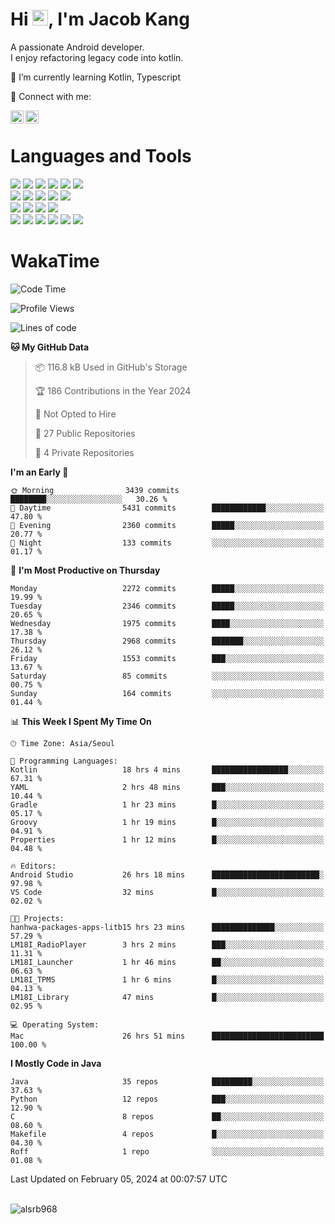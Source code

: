 # Hi <img src="https://media.giphy.com/media/hvRJCLFzcasrR4ia7z/giphy.gif" width="25px">, I'm Jacob Kang
A passionate Android developer.
</br>
I enjoy refactoring legacy code into kotlin.

🌱 I’m currently learning Kotlin, Typescript

🤝 Connect with me:

<a href="https://www.linkedin.com/in/minkyu-kang-b7477b1b2/"><img align="left" src="https://raw.githubusercontent.com/yushi1007/yushi1007/main/images/linkedin.svg" alt="Minkyu Kang | LinkedIn" width="21px"/></a>
<a href="https://www.instagram.com/_jacob_kang/"><img align="left" src="https://raw.githubusercontent.com/yushi1007/yushi1007/main/images/instagram.svg" alt="Jacob Kang | Instagram" width="21px"/></a>

</br>

# Languages and Tools

<div align="left">
<img src="https://img.shields.io/badge/java-007396?logo=java&logoColor=white"/>
<img src="https://img.shields.io/badge/kotlin-7F52FF?logo=kotlin&logoColor=white"/>
<img src="https://img.shields.io/badge/python-3776AB?logo=python&logoColor=white"/>
<img src="https://img.shields.io/badge/bash shell-4EAA25?logo=gnubash&logoColor=white"/>
<img src="https://img.shields.io/badge/c-A8B9CC?logo=c&logoColor=white"/>
<img src="https://img.shields.io/badge/c++-00599C?logo=c%2b%2b&logoColor=white"/>
</div>
<div align="left">
<img src="https://img.shields.io/badge/git-F05032?logo=git&logoColor=white"/>
<img src="https://img.shields.io/badge/github-181717?logo=github&logoColor=white"/>
<img src="https://img.shields.io/badge/mysql-4479A1?logo=mysql&logoColor=white"/>
<img src="https://img.shields.io/badge/sqlite-003B57?logo=sqlite&logoColor=white"/>
<img src="https://img.shields.io/badge/amazon AWS-232F3E?logo=amazonaws&logoColor=white"/>
</div>
<div align="left">
<img src="https://img.shields.io/badge/android-3DDC84?logo=android&logoColor=white"/>
<img src="https://img.shields.io/badge/linux-FCC624?logo=linux&logoColor=white"/>
<img src="https://img.shields.io/badge/flask-000000?logo=flask&logoColor=white"/>
<img src="https://img.shields.io/badge/arduino-00979D?logo=arduino&logoColor=white"/>
</div>
<div align="left">
<img src="https://img.shields.io/badge/slack-4A154B?logo=slack&logoColor=white"/>
<img src="https://img.shields.io/badge/notion-000000?logo=notion&logoColor=white"/>
<img src="https://img.shields.io/badge/jira-0052CC?logo=jira&logoColor=white"/>
<img src="https://img.shields.io/badge/postman-FF6C37?logo=postman&logoColor=white"/>
<img src="https://img.shields.io/badge/intellij-000000?logo=intellijidea&logoColor=white"/>
<img src="https://img.shields.io/badge/pycharm-000000?logo=pycharm&logoColor=white"/>
</div>

# WakaTime

<!--START_SECTION:waka-->
![Code Time](http://img.shields.io/badge/Code%20Time-3%2C477%20hrs%2041%20mins-blue)

![Profile Views](http://img.shields.io/badge/Profile%20Views-0-blue)

![Lines of code](https://img.shields.io/badge/From%20Hello%20World%20I%27ve%20Written-7.8%20million%20lines%20of%20code-blue)

**🐱 My GitHub Data** 

> 📦 116.8 kB Used in GitHub's Storage 
 > 
> 🏆 186 Contributions in the Year 2024
 > 
> 🚫 Not Opted to Hire
 > 
> 📜 27 Public Repositories 
 > 
> 🔑 4 Private Repositories 
 > 
**I'm an Early 🐤** 

```text
🌞 Morning                3439 commits        ████████░░░░░░░░░░░░░░░░░   30.26 % 
🌆 Daytime                5431 commits        ████████████░░░░░░░░░░░░░   47.80 % 
🌃 Evening                2360 commits        █████░░░░░░░░░░░░░░░░░░░░   20.77 % 
🌙 Night                  133 commits         ░░░░░░░░░░░░░░░░░░░░░░░░░   01.17 % 
```
📅 **I'm Most Productive on Thursday** 

```text
Monday                   2272 commits        █████░░░░░░░░░░░░░░░░░░░░   19.99 % 
Tuesday                  2346 commits        █████░░░░░░░░░░░░░░░░░░░░   20.65 % 
Wednesday                1975 commits        ████░░░░░░░░░░░░░░░░░░░░░   17.38 % 
Thursday                 2968 commits        ███████░░░░░░░░░░░░░░░░░░   26.12 % 
Friday                   1553 commits        ███░░░░░░░░░░░░░░░░░░░░░░   13.67 % 
Saturday                 85 commits          ░░░░░░░░░░░░░░░░░░░░░░░░░   00.75 % 
Sunday                   164 commits         ░░░░░░░░░░░░░░░░░░░░░░░░░   01.44 % 
```


📊 **This Week I Spent My Time On** 

```text
🕑︎ Time Zone: Asia/Seoul

💬 Programming Languages: 
Kotlin                   18 hrs 4 mins       █████████████████░░░░░░░░   67.31 % 
YAML                     2 hrs 48 mins       ███░░░░░░░░░░░░░░░░░░░░░░   10.44 % 
Gradle                   1 hr 23 mins        █░░░░░░░░░░░░░░░░░░░░░░░░   05.17 % 
Groovy                   1 hr 19 mins        █░░░░░░░░░░░░░░░░░░░░░░░░   04.91 % 
Properties               1 hr 12 mins        █░░░░░░░░░░░░░░░░░░░░░░░░   04.48 % 

🔥 Editors: 
Android Studio           26 hrs 18 mins      ████████████████████████░   97.98 % 
VS Code                  32 mins             █░░░░░░░░░░░░░░░░░░░░░░░░   02.02 % 

🐱‍💻 Projects: 
hanhwa-packages-apps-litb15 hrs 23 mins      ██████████████░░░░░░░░░░░   57.29 % 
LM18I_RadioPlayer        3 hrs 2 mins        ███░░░░░░░░░░░░░░░░░░░░░░   11.31 % 
LM18I_Launcher           1 hr 46 mins        ██░░░░░░░░░░░░░░░░░░░░░░░   06.63 % 
LM18I_TPMS               1 hr 6 mins         █░░░░░░░░░░░░░░░░░░░░░░░░   04.13 % 
LM18I_Library            47 mins             █░░░░░░░░░░░░░░░░░░░░░░░░   02.95 % 

💻 Operating System: 
Mac                      26 hrs 51 mins      █████████████████████████   100.00 % 
```

**I Mostly Code in Java** 

```text
Java                     35 repos            █████████░░░░░░░░░░░░░░░░   37.63 % 
Python                   12 repos            ███░░░░░░░░░░░░░░░░░░░░░░   12.90 % 
C                        8 repos             ██░░░░░░░░░░░░░░░░░░░░░░░   08.60 % 
Makefile                 4 repos             █░░░░░░░░░░░░░░░░░░░░░░░░   04.30 % 
Roff                     1 repo              ░░░░░░░░░░░░░░░░░░░░░░░░░   01.08 % 
```




 Last Updated on February 05, 2024 at 00:07:57 UTC
<!--END_SECTION:waka-->

</br>

<div align="left">
<img align="left" src="https://github-readme-stats.vercel.app/api/top-langs?username=alsrb968&show_icons=true&locale=en&layout=compact&theme=dark" alt="alsrb968" />
</div>
